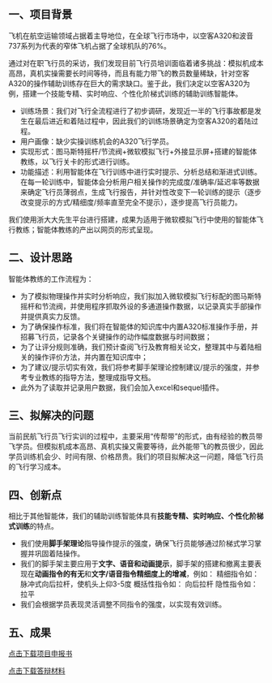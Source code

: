 ## 一、项目背景

飞机在航空运输领域占据着主导地位，在全球飞行市场中，以空客A320和波音737系列为代表的窄体飞机占据了全球机队的76%。

通过对在职飞行员的采访，我们发现目前飞行员培训面临着诸多挑战：模拟机成本高昂，真机实操需要长时间等待，而且有能力带飞的教员数量稀缺，针对空客A320的操作辅助训练存在巨大的需求缺口。鉴于此，我们决定以空客A320为例，搭建一个技能专精、实时响应、个性化阶梯式训练的辅助训练智能体。

- 训练场景：我们对飞行全流程进行了初步调研，发现近一半的飞行事故都是发生在最后进近和着陆过程中，因此我们的训练场景确定为空客A320的着陆过程。
- 用户画像：缺少实操训练机会的A320飞行学员。
- 实现形式：图马斯特摇杆/节流阀+微软模拟飞行+外接显示屏+搭建的智能体教练，以飞行关卡的形式进行训练。
- 功能描述：利用智能体在飞行训练中进行实时提示、分析总结和渐进式训练。在每一轮训练中，智能体会分析用户相关操作的完成度/准确率/延迟率等数据来确定飞行员薄弱点，生成飞行报告，并针对性改变下一轮训练的提示（逐步改变提示的方式/精细度/频率直至完全不提示），逐步提高飞行员能力。

我们使用浙大大先生平台进行搭建，成果为适用于微软模拟飞行中使用的智能体飞行教练；智能体教练的产出以网页的形式呈现。


## 二、设计思路

智能体教练的工作流程为： 
- 为了模拟物理操作并实时分析响应，我们拟加入微软模拟飞行标配的图马斯特摇杆和节流阀，并使用程序抓取外设的多通道操作数据，以记录真实手部操作并提供真实力反馈。
- 为了确保操作标准，我们将在智能体的知识库中内置A320标准操作手册，并招募飞行员，记录各个关键操作的动作幅度数据与时间数据；
- 为了让评分规则准确，我们预计查阅飞行及教育相关论文，整理其中与着陆相关的操作评价方法，并内置在知识库中；
- 为了建议/提示切实有效，我们将参考脚手架理论控制建议/提示的强度，并参考专业教练的指导方法，整理成指导文档。
- 此外为了读取并记录用户数据，我们会加入excel和sequel插件。


## 三、拟解决的问题

当前民航飞行员飞行实训的过程中，主要采用“传帮带”的形式，由有经验的教员带飞学员。但模拟机成本高昂、真机实操又需要等待，此外能带飞的教员很少，因此学员训练机会少、时间有限、价格昂贵。我们的项目拟解决这一问题，降低飞行员的飞行学习成本。


## 四、创新点

相比于其他智能体，我们的辅助训练智能体具有**技能专精、实时响应、个性化阶梯式训练**的特点。
- 我们使用**脚手架理论**指导操作提示的强度，确保飞行员能够通过阶梯式学习掌握并巩固着陆操作。
- 我们的脚手架主要应用于**文字、语音和动画提示**，脚手架的搭建和撤离主要表现在**动画指令的有无**和**文字/语音指令精细度上的增减**，例如：
精细指令如：     脉冲式向后拉杆，使机头上仰3-5度
概括性指令如：   向后拉杆
隐性指令如：     拉平
- 我们会根据学员表现灵活调整不同指令的强度，以实现有效训练。


## 五、成果

[点击下载项目申报书](../assets/AIcoach申报书.pdf)

[点击下载答辩材料](../assets/AIcoach.pdf)

